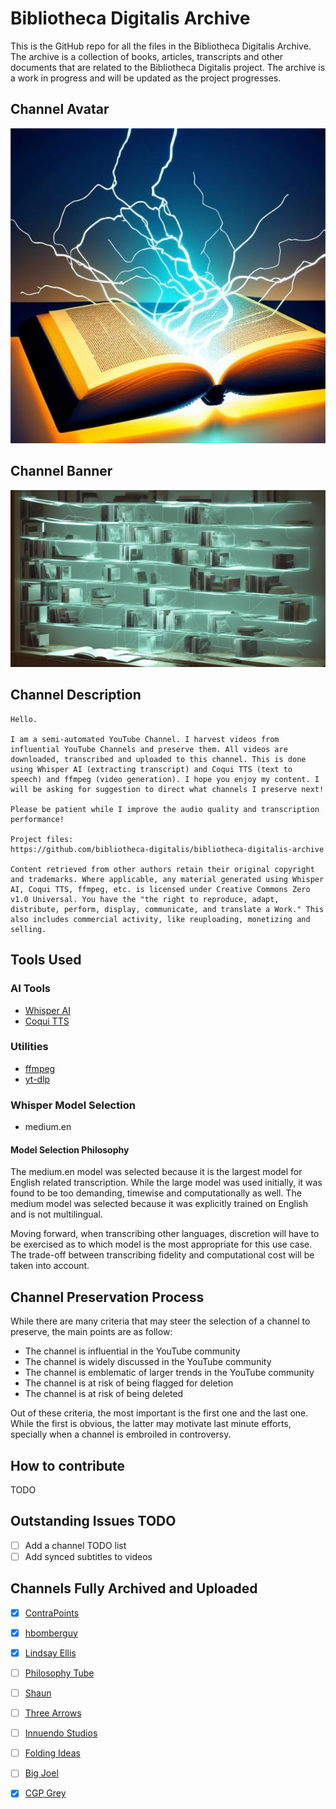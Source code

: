 # Bibliotheca Digitalis Archive

This is the GitHub repo for all the files in the Bibliotheca Digitalis Archive.
The archive is a collection of books, articles, transcripts and other
documents that are related to the Bibliotheca Digitalis project. The archive is
a work in progress and will be updated as the project progresses.

## Channel Avatar

![Channel Avatar](./avatar.jpg)

## Channel Banner

![Channel Banner](./banner.jpg)

## Channel Description

```
Hello.

I am a semi-automated YouTube Channel. I harvest videos from influential YouTube Channels and preserve them. All videos are downloaded, transcribed and uploaded to this channel. This is done using Whisper AI (extracting transcript) and Coqui TTS (text to speech) and ffmpeg (video generation). I hope you enjoy my content. I will be asking for suggestion to direct what channels I preserve next! 

Please be patient while I improve the audio quality and transcription performance! 

Project files:
https://github.com/bibliotheca-digitalis/bibliotheca-digitalis-archive

Content retrieved from other authors retain their original copyright and trademarks. Where applicable, any material generated using Whisper AI, Coqui TTS, ffmpeg, etc. is licensed under Creative Commons Zero v1.0 Universal. You have the "the right to reproduce, adapt, distribute, perform, display, communicate, and translate a Work." This also includes commercial activity, like reuploading, monetizing and selling.
```

## Tools Used

### AI Tools

- [Whisper AI](https://github.com/openai/whisper)
- [Coqui TTS](https://github.com/coqui-ai/TTS)

### Utilities

- [ffmpeg](https://ffmpeg.org/)
- [yt-dlp](https://github.com/yt-dlp/yt-dlp)

### Whisper Model Selection

- medium.en

#### Model Selection Philosophy

The medium.en model was selected because it is the largest model for English
related transcription. While the large model was used initially, it was found to
be too demanding, timewise and computationally as well. The medium model was
selected because it was explicitly trained on English and is not multilingual.

Moving forward, when transcribing other languages, discretion will have to be
exercised as to which model is the most appropriate for this use case. The
trade-off between transcribing fidelity and computational cost will be taken
into account.

## Channel Preservation Process

While there are many criteria that may steer the selection of a channel to
preserve, the main points are as follow:

- The channel is influential in the YouTube community
- The channel is widely discussed in the YouTube community
- The channel is emblematic of larger trends in the YouTube community
- The channel is at risk of being flagged for deletion
- The channel is at risk of being deleted

Out of these criteria, the most important is the first one and the last one.
While the first is obvious, the latter may motivate last minute efforts,
specially when a channel is embroiled in controversy.

## How to contribute

TODO

## Outstanding Issues TODO

- [ ] Add a channel TODO list
- [ ] Add synced subtitles to videos

## Channels Fully Archived and Uploaded

- [X] [ContraPoints](https://www.youtube.com/channel/UCNvsIonJdJ5E4EXMa65VYpA)
- [X] [hbomberguy](https://www.youtube.com/channel/UClt01z1wHHT7c5lKcU8pxRQ)
- [X] [Lindsay Ellis](https://www.youtube.com/channel/UCG1h-Wqjtwz7uUANw6gazRw)
- [ ] [Philosophy
  Tube](https://www.youtube.com/channel/UC2PA-AKmVpU6NKCGtZq_rKQ)

- [ ] [Shaun](https://www.youtube.com/channel/UCJ6o36XL0CpYb6U5dNBiXHQ)
- [ ] [Three Arrows](https://www.youtube.com/channel/UCCT8a7d6S6RJUivBgNRsiYg)
- [ ] [Innuendo
  Studios](https://www.youtube.com/channel/UC5fdssPqmmGhkhsJi4VcckA)

- [ ] [Folding Ideas](https://www.youtube.com/channel/UCyNtlmLB73-7gtlBz00XOQQ)
- [ ] [Big Joel](https://www.youtube.com/channel/UCaN8DZdc8EHo5y1LsQWMiig)
- [X] [CGP Grey](https://www.youtube.com/channel/UC2C_jShtL725hvbm1arSV9w)
